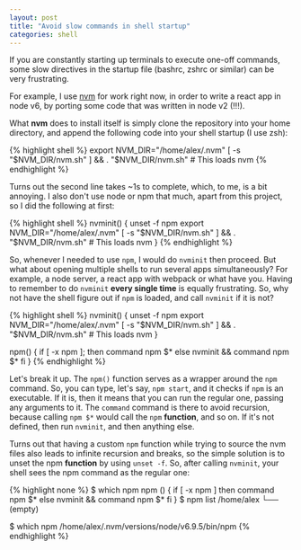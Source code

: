 ```yaml
---
layout: post
title: "Avoid slow commands in shell startup"
categories: shell
---
```


If you are constantly starting up terminals to execute one-off commands, some
slow directives in the startup file (bashrc, zshrc or similar) can be very
frustrating.

For example, I use [nvm][nvm] for work right now, in order to write a react
app in node v6, by porting some code that was written in node v2 (!!!).

What **nvm** does to install itself is simply clone the repository into your
home directory, and append the following code into your shell startup (I use
zsh):

{% highlight shell %}
export NVM_DIR="/home/alex/.nvm"
[ -s "$NVM_DIR/nvm.sh" ] && . "$NVM_DIR/nvm.sh"  # This loads nvm
{% endhighlight %}

Turns out the second line takes ~1s to complete, which, to me, is a bit annoying.
I also don't use node or npm that much, apart from this project, so I did the
following at first:

{% highlight shell %}
nvminit() {
    unset -f npm
    export NVM_DIR="/home/alex/.nvm"
    [ -s "$NVM_DIR/nvm.sh" ] && . "$NVM_DIR/nvm.sh"  # This loads nvm
}
{% endhighlight %}

So, whenever I needed to use `npm`, I would do `nvminit` then proceed. But what
about opening multiple shells to run several apps simultaneously? For example,
a node server, a react app with webpack or what have you. Having to remember to
do `nvminit` **every single time** is equally frustrating. So, why not have the shell
figure out if `npm` is loaded, and call `nvminit` if it is not?

{% highlight shell %}
nvminit() {
    unset -f npm
    export NVM_DIR="/home/alex/.nvm"
    [ -s "$NVM_DIR/nvm.sh" ] && . "$NVM_DIR/nvm.sh"  # This loads nvm
}

npm() {
    if [ -x npm ]; then
        command npm $*
    else
        nvminit && command npm $*
    fi
}
{% endhighlight %}

Let's break it up. The `npm()` function serves as a wrapper around the `npm` command.
So, you can type, let's say, `npm start`, and it checks if `npm` is an executable. If
it is, then it means that you can run the regular one, passing any arguments to it.
The `command` command is there to avoid recursion, because calling `npm $*` would call
the `npm` **function**, and so on. If it's not defined, then run `nvminit`, and then
anything else.

Turns out that having a custom `npm` function while trying to source the nvm files also
leads to infinite recursion and breaks, so the simple solution is to unset the npm
**function** by using `unset -f`. So, after calling `nvminit`, your shell sees the npm
command as the regular one:

{% highlight none %}
$ which npm
npm () {
	if [ -x npm ]
	then
		command npm $*
	else
		nvminit && command npm $*
	fi
}
$ npm list
/home/alex
└── (empty)

$ which npm
/home/alex/.nvm/versions/node/v6.9.5/bin/npm
{% endhighlight %}

[nvm]: https://github.com/creationix/nvm
